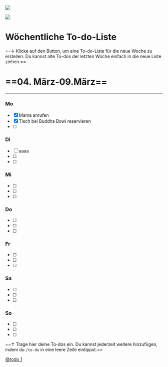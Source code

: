 ![](https://images.unsplash.com/photo-1501618669935-18b6ecb13d6d?ixlib=rb-4.0.3&q=85&fm=jpg&crop=entropy&cs=srgb)

![](https://www.notion.so/icons/list_lightgray.svg)

# Wöchentliche To-do-Liste

==↓ Klicke auf den Button, um eine To-do-Liste für die neue Woche zu erstellen. Du kannst alte To-dos der letzten Woche einfach in die neue Liste ziehen.==

# ==04. März-09.März==

------------------------------------------------------------------------

### Mo

- [x] Mama anrufen
- [x] Tisch bei Buddha Bowl reservieren
- [ ]

### Di

- [ ] aaaa
- [ ]
- [ ]

### Mi

- [ ]
- [ ]
- [ ]

### Do

- [ ]
- [ ]
- [ ]

### Fr

- [ ]
- [ ]
- [ ]

### Sa

- [ ]
- [ ]
- [ ]

### So

- [ ]
- [ ]
- [ ]

==↑ Trage hier deine To-dos ein. Du kannst jederzeit weitere hinzufügen, indem du `/to-do` in eine leere Zeile eintippst.==

[😄todo 1](<./Wöchentliche To-do-Liste/todo 1.md>)